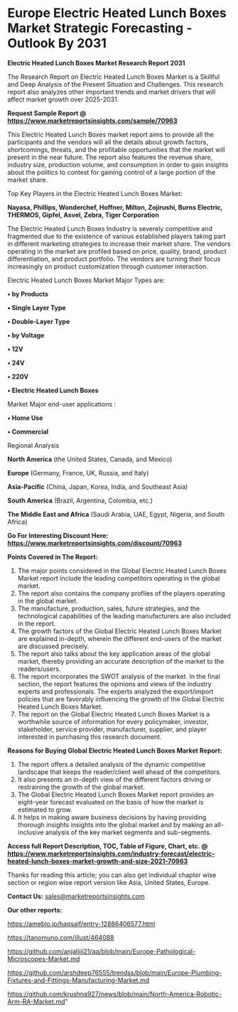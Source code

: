 # Europe Electric Heated Lunch Boxes Market Strategic Forecasting - Outlook By 2031

<strong>Electric Heated Lunch Boxes Market Research Report 2031</strong>

The Research Report on Electric Heated Lunch Boxes Market is a Skillful and Deep Analysis of the Present Situation and Challenges. This research report also analyzes other important trends and market drivers that will affect market growth over 2025-2031.

<strong>Request Sample Report @ <a href=https://www.marketreportsinsights.com/sample/70963>https://www.marketreportsinsights.com/sample/70963</a></strong>

This Electric Heated Lunch Boxes market report aims to provide all the participants and the vendors will all the details about growth factors, shortcomings, threats, and the profitable opportunities that the market will present in the near future. The report also features the revenue share, industry size, production volume, and consumption in order to gain insights about the politics to contest for gaining control of a large portion of the market share.

Top Key Players in the Electric Heated Lunch Boxes Market:

<strong>Nayasa, Phillips, Wonderchef, Hoffner, Milton, Zojirushi, Burns Electric, THERMOS, Gipfel, Asvel, Zebra, Tiger Corporation</strong>

The Electric Heated Lunch Boxes Industry is severely competitive and fragmented due to the existence of various established players taking part in different marketing strategies to increase their market share. The vendors operating in the market are profiled based on price, quality, brand, product differentiation, and product portfolio. The vendors are turning their focus increasingly on product customization through customer interaction.

Electric Heated Lunch Boxes Market Major Types are:

<strong>• by Products

• Single Layer Type

• Double-Layer Type

• by Voltage

• 12V

• 24V

• 220V

• Electric Heated Lunch Boxes</strong>

Market Major end-user applications :

<strong>• Home Use

• Commercial</strong>

Regional Analysis

</u><strong><b>North America</b></strong> (the United States, Canada, and Mexico)

<strong><b>Europe </b></strong>(Germany, France, UK, Russia, and Italy)

<strong><b>Asia-Pacific</b></strong> (China, Japan, Korea, India, and Southeast Asia)

<strong><b>South America</b></strong> (Brazil, Argentina, Colombia, etc.)

<strong><b>The Middle East and Africa</b></strong> (Saudi Arabia, UAE, Egypt, Nigeria, and South Africa)

<strong>Go For Interesting Discount Here: <a href=https://www.marketreportsinsights.com/discount/70963>https://www.marketreportsinsights.com/discount/70963</a></strong>

<strong>Points Covered in The Report:</strong>
<ol>
  <li>The major points considered in the Global Electric Heated Lunch Boxes Market report include the leading competitors operating in the global market.</li>
  <li>The report also contains the company profiles of the players operating in the global market.</li>
  <li>The manufacture, production, sales, future strategies, and the technological capabilities of the leading manufacturers are also included in the report.</li>
  <li>The growth factors of the Global Electric Heated Lunch Boxes Market are explained in-depth, wherein the different end-users of the market are discussed precisely.</li>
  <li>The report also talks about the key application areas of the global market, thereby providing an accurate description of the market to the readers/users.</li>
  <li>The report incorporates the SWOT analysis of the market. In the final section, the report features the opinions and views of the industry experts and professionals. The experts analyzed the export/import policies that are favorably influencing the growth of the Global Electric Heated Lunch Boxes Market.</li>
  <li>The report on the Global Electric Heated Lunch Boxes Market is a worthwhile source of information for every policymaker, investor, stakeholder, service provider, manufacturer, supplier, and player interested in purchasing this research document.</li>
</ol>
<strong>Reasons for Buying Global Electric Heated Lunch Boxes Market Report:</strong>

<ol>
  <li>The report offers a detailed analysis of the dynamic competitive landscape that keeps the reader/client well ahead of the competitors.</li>
  <li>It also presents an in-depth view of the different factors driving or restraining the growth of the global market.</li>
  <li>The Global Electric Heated Lunch Boxes Market report provides an eight-year forecast evaluated on the basis of how the market is estimated to grow.</li>
  <li>It helps in making aware business decisions by having providing thorough insights insights into the global market and by making an all-inclusive analysis of the key market segments and sub-segments.</li>
</ol>
<strong>Access full Report Description, TOC, Table of Figure, Chart, etc. @ <a href=https://www.marketreportsinsights.com/industry-forecast/electric-heated-lunch-boxes-market-growth-and-size-2021-70963>https://www.marketreportsinsights.com/industry-forecast/electric-heated-lunch-boxes-market-growth-and-size-2021-70963</a></strong>


Thanks for reading this article; you can also get individual chapter wise section or region wise report version like Asia, United States, Europe.

<strong>Contact Us:</strong>
sales@marketreportsinsights.com

<strong>Our other reports:</strong>

<a href=https://ameblo.jp/haqsaif/entry-12886406577.html>https://ameblo.jp/haqsaif/entry-12886406577.html</a>

<a href=https://tanomuno.com/illust/464088>https://tanomuno.com/illust/464088</a>

<a href=https://github.com/anjaliiii21/aa/blob/main/Europe-Pathological-Microscopes-Market.md>https://github.com/anjaliiii21/aa/blob/main/Europe-Pathological-Microscopes-Market.md</a>

<a href=https://github.com/arshdeep76555/trendss/blob/main/Europe-Plumbing-Fixtures-and-Fittings-Manufacturing-Market.md>https://github.com/arshdeep76555/trendss/blob/main/Europe-Plumbing-Fixtures-and-Fittings-Manufacturing-Market.md</a>

<a href=https://github.com/krushna927/news/blob/main/North-America-Robotic-Arm-RA-Market.md>https://github.com/krushna927/news/blob/main/North-America-Robotic-Arm-RA-Market.md</a>"
